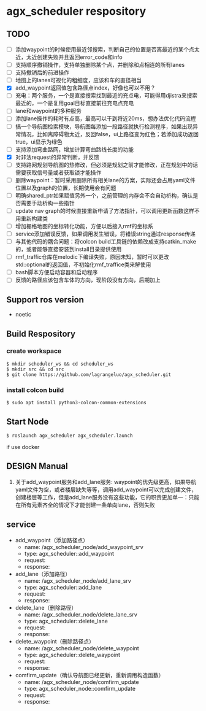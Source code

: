 # agx_scheduler respository
## TODO
- [ ] 添加waypoint的时候使用最近邻搜索，判断自己的位置是否离最近的某个点太近，太近创建失败并且返回error_code和info
- [ ] 支持顺序撤销操作，支持单独删除某个点，并删除和点相连的所有lanes
- [ ] 支持撤销后的前进操作
- [ ] 地图上的lanes可视化的粗细度，应该和车的直径相当
- [x] add_waypoint返回值包含路径点index，好像也可以不用？
- [ ] 充电：两个服务，一个是直接搜索找到最近的充点电，可能得用djistra来搜索最近的，一个是复用goal目标直接前往充电点充电
- [ ] lane和waypoint的多种服务
- [ ] 添加lane操作的耗时有点高，最高可以干到将近20ms，想办法优化代码流程
- [ ] 搞一个导航图检索模块，导航图每添加一段路径就执行检测程序，如果出现异常情况，比如离障碍物太近，反回false，ui上路径变为红色；若添加成功返回true，ui显示为绿色
- [ ] 支持添加弯曲路网，增加计算弯曲路线长度的功能
- [x] 对非法request的异常判断，并反馈
- [ ] 支持路网规划导航图的热修改，但必须是规划之前才能修改，正在规划中的话需要获取信号量或者获取锁才能操作
- [ ] 删除waypoint：暂时采用删除所有相关lane的方案，实际还会占用yaml文件位置以及graph的位置，长期使用会有问题
- [ ] 明确shared_ptr如果赋值另外一个，之前管理的内存会不会自动析构，确认是否需要手动析构一些指针
- [ ] update nav graph的时候直接重新申请了方法指针，可以调用更新函数这样不用重新构建类
- [ ] 增加栅格地图的坐标转化功能，方便以后接入rmf的坐标系
- [ ] service添加错误反馈，如果调用发生错误，将错误string通过response传递
- [ ] 与其他代码的耦合问题：将colcon build工具链的依赖改成支持catkin_make的，或者能够直接安装到install目录提供使用
- [ ] rmf_traffic仓库在melodic下编译失败，原因未知，暂时可以更改std::optional的返回值，不初始化rmf_traffice类来解使用
- [ ] bash脚本方便启动容器和启动程序
- [ ] 反馈的路径应该包含车体的方向，现阶段没有方向，后期加上

## Support ros version
- noetic

## Build Respository
### create workspace
```shell
$ mkdir scheduler_ws && cd scheduler_ws
$ mkdir src && cd src
$ git clone https://github.com/lagrangeluo/agx_scheduler.git
```
### install colcon build
```shell
$ sudo apt install python3-colcon-common-extensions
```
## Start Node

```shell
$ roslaunch agx_scheduler agx_scheduler.launch
```
if use docker 
## DESIGN Manual
1. 关于add_waypoint服务和add_lane服务:
waypoint的优先级更高，如果导航yaml文件为空，或者楼层缺失等等，调用add_waypoint可以完成创建文件，创建楼层等工作，但是add_lane服务没有这些功能，它的职责更加单一：只能在所有元素齐全的情况下才能创建一条单向lane，否则失败

## service
- add_waypoint（添加路径点）
    - name: /agx_scheduler_node/add_waypoint_srv
    - type: agx_scheduler::add_waypoint
    - request:
    - response:
- add_lane（添加路径）
    - name: /agx_scheduler_node/add_lane_srv
    - type: agx_scheduler::add_lane
    - request:
    - response:
- delete_lane（删除路径）
    - name: /agx_scheduler_node/delete_lane_srv
    - type: agx_scheduler::delete_lane
    - request:
    - response:
- delete_waypoint（删除路径点）
    - name: /agx_scheduler_node/delete_waypoint
    - type: agx_scheduler::delete_waypoint
    - request:
    - response:
- comfirm_update（确认导航图已经更新，重新调用构造函数）
    - name: /agx_scheduler_node/comfirm_update
    - type: agx_scheduler_node::comfirm_update
    - request:
    - response: